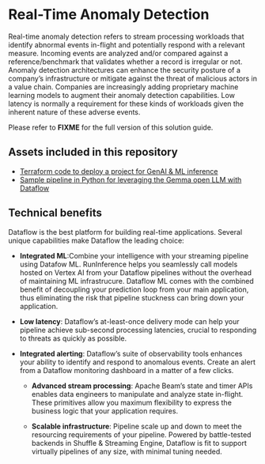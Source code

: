 # Real-Time Anomaly Detection

Real-time anomaly detection refers to stream processing workloads that identify abnormal events in-flight and 
potentially respond with a relevant measure. Incoming events are analyzed and/or compared against a reference/benchmark 
that validates whether a record is irregular or not. Anomaly detection architectures can enhance the security 
posture of a company’s infrastructure or mitigate against the threat of malicious actors in a value chain. 
Companies are increasingly adding proprietary machine learning models to augment their anomaly detection capabilities. 
Low latency is normally a requirement for these kinds of workloads given the inherent nature of these adverse events.

Please refer to **FIXME** for the full version of this solution guide.

## Assets included in this repository

* [Terraform code to deploy a project for GenAI & ML inference](../terraform/anomaly_detection/)
* [Sample pipeline in Python for leveraging the Gemma open LLM with Dataflow](../pipelines/anomaly_detection/)

## Technical benefits

Dataflow is the best platform for building real-time 
applications. Several unique capabilities make Dataflow the leading choice:

* **Integrated ML**:Combine your intelligence with your streaming pipeline using Datafow ML. 
   RunInference helps you seamlessly call models hosted on Vertex AI from your Dataflow 
   pipelines without the overhead of maintaining ML infrastrucure. Dataflow ML comes with 
   the combined benefit of decoupling your prediction loop from your main application, thus 
   eliminating the risk that pipeline stuckness can bring down your application.
* **Low latency**: Dataflow’s at-least-once delivery mode can help your pipeline achieve sub-second 
   processing latencies, crucial to responding to threats as quickly as possible.

* **Integrated alerting**: Dataflow’s suite of observability tools enhances your ability to identify 
    and respond to anomalous events. Create an alert from a Dataflow monitoring dashboard in a matter of a few clicks.

  * **Advanced stream processing**: Apache Beam’s state and timer APIs enables data engineers to manipulate and 
  analyze state in-flight. These primitives allow you maximum flexibility to express the business logic 
  that your application requires.

  * **Scalable infrastructure**: Pipeline scale up and down to meet the resourcing requirements of your pipeline. 
  Powered by battle-tested backends in Shuffle & Streaming Engine, Dataflow is fit to support virtually pipelines 
  of any size, with minimal tuning needed.
   
